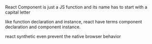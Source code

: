 React Component is just a JS function and its name has to start with a capital letter

like function declaration and instance, react have terms component declaration and component instance.

react synthetic even prevent the native browser behavior
